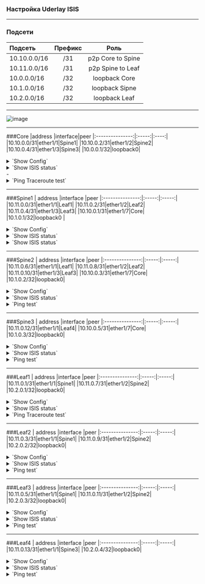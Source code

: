 ### Настройка Uderlay ISIS

---

### Подсети
| Подсеть  | Префикс  | Роль |
|:------------ |:-------:|:-------:|
|10.10.0.0/16|/31|p2p Core to Spine|
|10.11.0.0/16|/31|p2p Spine to Leaf|
|10.0.0.0/16|/32|loopback Core|
|10.1.0.0/16|/32|loopback Sipne|
|10.2.0.0/16|/32|loopback Leaf|
---
![image](https://raw.githubusercontent.com/nousaibot/VXLAN-EVPN-CiscoNexus-COD-LAB/main/IMG/UnderlayISIS.PNG)

---

###Core
|address |interface|peer
|:---------------:|:-----:|:----:|
|10.10.0.0/31|ether1/1|Spine1|
|10.10.0.2/31|ether1/2|Spine2|
|10.10.0.4/31|ether1/3|Spine3|
|10.0.0.1/32|loopback0|
<details>
  <summary>`Show Config`</summary>
<pre><code>
interface Loopback0
 ip address 10.0.0.1 255.255.255.255
 ip router isis 1
!
interface Ethernet0/1
 description Spine1
 ip address 10.10.0.0 255.255.255.254
 ip router isis 1
 isis network point-to-point 
!
interface Ethernet0/2
 description Spine2
 ip address 10.10.0.2 255.255.255.254
 ip router isis 1
 isis network point-to-point 
!
interface Ethernet0/3
 description Spine3
 ip address 10.10.0.4 255.255.255.254
 ip router isis 1
 isis network point-to-point 
!
router isis 1
 net 49.0007.0100.0000.0001.00
 is-type level-2-only
 metric-style wide
 </code></pre>
</details>

<details>
  <summary>`Show ISIS status`</summary>
<pre><code>

</code></pre>
</details>
-
<details>
  <summary>`Ping Traceroute test`</summary>
<pre><code>
-
</code></pre>
</details>

---

###Spine1
 | address |interface |peer
|:---------------:|:-----:|:-----:|
|10.11.0.0/31|ether1/1|Leaf1|
|10.11.0.2/31|ether1/2|Leaf2|
|10.11.0.4/31|ether1/3|Leaf3|
|10.10.0.1/31|ether1/7|Core|
|10.1.0.1/32|loopback0 |
<details>
  <summary>`Show Config`</summary>
<pre><code>
feature isis
interface Ethernet1/1
  description Leaf1
  ip address 10.11.0.0/31
  isis network point-to-point
  isis circuit-type level-1
  ip router isis 1
!
interface Ethernet1/2
  description Leaf2
  ip address 10.11.0.2/31
  isis network point-to-point
  isis circuit-type level-1
  ip router isis 1
!
interface Ethernet1/3
  description Leaf3
  ip address 10.11.0.4/31
  isis network point-to-point
  isis circuit-type level-1
  ip router isis 1
!
interface Ethernet1/7
  description Core
  ip address 10.10.0.1/31
  isis network point-to-point
  isis circuit-type level-2
  ip router isis 1
!
interface loopback0
  ip address 10.1.0.1/32
  ip router isis 1
!
router isis 1
  net 49.0001.0100.0100.0001.00
  address-family ipv4 unicast
    distribute level-1 into level-2 all
</code></pre>
</details>

<details>
  <summary>`Show ISIS status`</summary>
<pre><code>

</code></pre>
</details>

<details>
  <summary>`Show ISIS status`</summary>
<pre><code>

</code></pre>
</details>

---

###Spine2
 |  address |interface |peer
|:---------------:|:-----:|:-----:|
|10.11.0.6/31|ether1/1|Leaf1|
|10.11.0.8/31|ether1/2|Leaf2|
|10.11.0.10/31|ether1/3|Leaf3|
|10.10.0.3/31|ether1/7|Core|
|10.1.0.2/32|loopback0|
<details>
  <summary>`Show Config`</summary>
<pre><code>
feature isis
interface Ethernet1/1
  description Leaf1
  ip address 10.11.0.6/31
  isis network point-to-point
  isis circuit-type level-1
  ip router isis 1
!
interface Ethernet1/2
  description Leaf2
  ip address 10.11.0.8/31
  isis network point-to-point
  isis circuit-type level-1
  ip router isis 1
!
interface Ethernet1/3
  description Leaf3
  ip address 10.11.0.10/31
  isis network point-to-point
  isis circuit-type level-1
  ip router isis 1
!
interface Ethernet1/7
  description Core
  ip address 10.10.0.3/31
  isis network point-to-point
  isis circuit-type level-2
  ip router isis 1
!
interface loopback0
  ip address 10.1.0.2/32
  ip router isis 1
!
router isis 1
  net 49.0001.0100.0100.0002.00
  address-family ipv4 unicast
    distribute level-1 into level-2 all
</code></pre>
</details>
  
<details>
  <summary>`Show ISIS status`</summary>
<pre><code>

</code></pre>
</details>

<details>
  <summary>`Ping test`</summary>
<pre><code>

</code></pre>
</details>


---

###Spine3
 |  address |interface |peer
|:---------------:|:-----:|:-----:|
|10.11.0.12/31|ether1/1|Leaf4|
|10.10.0.5/31|ether1/7|Core|
|10.1.0.3/32|loopback0|
<details>
  <summary>`Show Config`</summary>
<pre><code>
feature isis
interface Ethernet1/1
  description Leaf4
  ip address 10.11.0.12/31
  isis network point-to-point
  isis circuit-type level-1
  ip router isis 1
!
interface Ethernet1/7
  description Core
  ip address 10.10.0.5/31
  isis network point-to-point
  isis circuit-type level-2
  ip router isis 1
!
interface loopback0
  ip address 10.1.0.3/32
  ip router isis 1
!
router isis 1
  net 49.0002.0100.0100.0003.00
  address-family ipv4 unicast
    distribute level-1 into level-2 all
</code></pre>
</details>

<details>
  <summary>`Show ISIS status`</summary>
<pre><code>

</code></pre>
</details>

<details>
  <summary>`Ping test`</summary>
<pre><code>

</code></pre>
</details>

---

###Leaf1
 |  address |interface |peer
|:---------------:|:-----:|:-----:|
|10.11.0.1/31|ether1/1|Spine1|
|10.11.0.7/31|ether1/2|Spine2|
|10.2.0.1/32|loopback0|
<details>
  <summary>`Show Config`</summary>
<pre><code>
feature isis
interface Ethernet1/1
  description Spine1
  ip address 10.11.0.1/31
  isis network point-to-point
  ip router isis 1
!
interface Ethernet1/2
  description Spine2
  ip address 10.11.0.7/31
  isis network point-to-point
  ip router isis 1
!
interface loopback0
  ip address 10.2.0.1/32
  ip router isis 1
!
router isis 1
  net 49.0001.0100.0200.0001.00
  is-type level-1
  address-family ipv4 unicast
</code></pre>
</details>

<details>
  <summary>`Show ISIS status`</summary>
<pre><code>

</code></pre>
</details>

<details>
  <summary>`Ping Traceroute test`</summary>
<pre><code>

</code></pre>
</details>

---

###Leaf2
 |  address |interface |peer
|:---------------:|:-----:|:-----:|
|10.11.0.3/31|ether1/1|Spine1|
|10.11.0.9/31|ether1/2|Spine2|
|10.2.0.2/32|loopback0|
<details>
  <summary>`Show Config`</summary>
<pre><code>
feature isis
interface Ethernet1/1
  description Spine1
  ip address 10.11.0.3/31
  isis network point-to-point
  ip router isis 1
!
interface Ethernet1/2
  description Spine2
  ip address 10.11.0.9/31
  isis network point-to-point
  ip router isis 1
!
interface loopback0
  ip address 10.2.0.2/32
  ip router isis 1
!
router isis 1
  net 49.0001.0100.0200.0002.00
  is-type level-1
  address-family ipv4 unicast
</code></pre>
</details>

<details>
  <summary>`Show ISIS status`</summary>
<pre><code>

</code></pre>
</details>

<details>
  <summary>`Ping test`</summary>
<pre><code>

</code></pre>
</details>

---

###Leaf3
 |  address |interface |peer
|:---------------:|:-----:|:-----:|
|10.11.0.5/31|ether1/1|Spine1|
|10.11.0.11/31|ether1/2|Spine2|
|10.2.0.3/32|loopback0|
<details>
  <summary>`Show Config`</summary>
<pre><code>
feature isis
interface Ethernet1/1
  description Spine1
  ip address 10.11.0.5/31
  isis network point-to-point
  ip router isis 1
!
interface Ethernet1/2
  description Spine2
  ip address 10.11.0.11/31
  isis network point-to-point
  ip router isis 1
!
interface loopback0
  ip address 10.2.0.3/32
  ip router isis 1
!
router isis 1
  net 49.0001.0100.0200.0003.00
  is-type level-1
  address-family ipv4 unicast
  </code></pre>
</details>

<details>
  <summary>`Show ISIS status`</summary>
<pre><code>

</code></pre>
</details>

<details>
  <summary>`Ping test`</summary>
<pre><code>

</code></pre>
</details>

---

###Leaf4
 |  address |interface |peer
|:---------------:|:-----:|:-----:|
|10.11.0.13/31|ether1/1|Spine3|
|10.2.0.4/32|loopback0|
<details>
  <summary>`Show Config`</summary>
<pre><code>
feature isis
interface Ethernet1/1
  description Spine3
  no switchport
  ip address 10.11.0.13/31
  isis network point-to-point
  ip router isis 1
!
interface loopback0
  ip address 10.2.0.4/32
  ip router isis 1
!
router isis 1
  net 49.0002.0100.0200.0004.00
  is-type level-1
  address-family ipv4 unicast
</code></pre>
</details>

<details>
  <summary>`Show ISIS status`</summary>
<pre><code>

</code></pre>
</details>

<details>
  <summary>`Ping test`</summary>
<pre><code>

</code></pre>
</details>